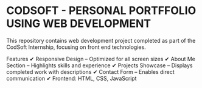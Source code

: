 # CODSOFT - PERSONAL PORTFFOLIO USING WEB DEVELOPMENT
This repository contains web development project completed as part of the CodSoft Internship, focusing on front end technologies.

Features
✔ Responsive Design – Optimized for all screen sizes
✔ About Me Section – Highlights skills and experience
✔ Projects Showcase – Displays completed work with descriptions
✔ Contact Form – Enables direct communication
✔ Frontend: HTML, CSS, JavaScript
